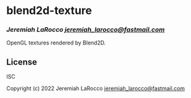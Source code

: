 # blend2d-texture
### _Jeremiah LaRocco <jeremiah_larocco@fastmail.com>_

OpenGL textures rendered by Blend2D.

## License

ISC

Copyright (c) 2022 Jeremiah LaRocco <jeremiah_larocco@fastmail.com>


